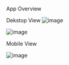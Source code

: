 App Overview

Dekstop View
![image](https://user-images.githubusercontent.com/107266004/181905398-9023f95c-e540-46bf-81be-af62b90ba088.png)

![image](https://user-images.githubusercontent.com/107266004/181905412-ed21fcf7-3cf4-4fd3-813c-c703679bdc66.png)

Mobile View

![image](https://user-images.githubusercontent.com/107266004/181905442-74ebc46f-fca0-4f6a-a189-5cd35c3683ab.png)
